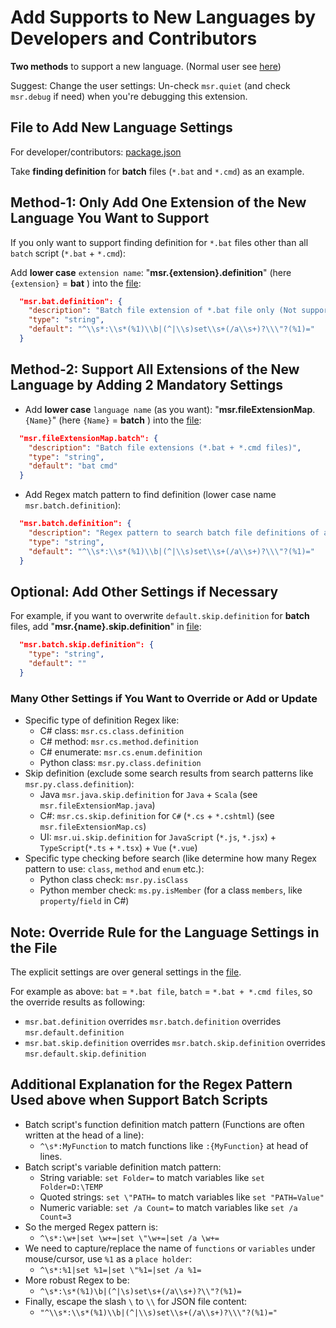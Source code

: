 # Add Supports to New Languages by Developers and Contributors

**Two methods** to support a new language. (Normal user see [here](https://github.com/qualiu/vscode-msr/blob/master/README.md#easy-to-support-new-languages))

Suggest: Change the user settings: Un-check `msr.quiet` (and check `msr.debug` if need) when you're debugging this extension.

## File to Add New Language Settings

For developer/contributors: [package.json](https://github.com/qualiu/vscode-msr/blob/master/package.json)

Take **finding definition** for **batch** files (`*.bat` and `*.cmd`) as an example.

## Method-1: Only Add One Extension of the New Language You Want to Support

If you only want to support finding definition for `*.bat` files other than all `batch` script (`*.bat` + `*.cmd`):

Add **lower case** `extension name`: "**msr.{extension}.definition**" (here `{extension}` = **bat** ) into the [file](#file-to-add-new-language-settings):

```json
  "msr.bat.definition": {
    "description": "Batch file extension of *.bat file only (Not support *.cmd file).",
    "type": "string",
    "default": "^\\s*:\\s*(%1)\\b|(^|\\s)set\\s+(/a\\s+)?\\\"?(%1)="
  }
```

## Method-2: Support All Extensions of the New Language by Adding 2 Mandatory Settings

- Add **lower case** `language name` (as you want): "**msr.fileExtensionMap**.`{Name}`" (here `{Name}` = **batch** ) into the [file](#file-to-add-new-language-settings):

```json
  "msr.fileExtensionMap.batch": {
    "description": "Batch file extensions (*.bat + *.cmd files)",
    "type": "string",
    "default": "bat cmd"
  }
```

- Add Regex match pattern to find definition (lower case name `msr.batch.definition`):

```json
  "msr.batch.definition": {
    "description": "Regex pattern to search batch file definitions of a function or variable.",
    "type": "string",
    "default": "^\\s*:\\s*(%1)\\b|(^|\\s)set\\s+(/a\\s+)?\\\"?(%1)="
  }
```

## Optional: Add Other Settings if Necessary

For example, if you want to overwrite `default.skip.definition` for **batch** files, add "**msr.{name}.skip.definition**" in [file](#file-to-add-new-language-settings):

```json
  "msr.batch.skip.definition": {
    "type": "string",
    "default": ""
  }
```

### Many Other Settings if You Want to Override or Add or Update

- Specific type of definition Regex like:
  - C# class: `msr.cs.class.definition`
  - C# method: `msr.cs.method.definition`
  - C# enumerate: `msr.cs.enum.definition`
  - Python class: `msr.py.class.definition`
- Skip definition (exclude some search results from search patterns like `msr.py.class.definition`):
  - Java `msr.java.skip.definition` for `Java` + `Scala` (see `msr.fileExtensionMap.java`)
  - C#: `msr.cs.skip.definition` for `C#` (`*.cs` + `*.cshtml`) (see `msr.fileExtensionMap.cs`)
  - UI: `msr.ui.skip.definition` for `JavaScript` (`*.js`, `*.jsx`) + `TypeScript`(`*.ts` + `*.tsx`) + `Vue` (`*.vue`)
- Specific type checking before search (like determine how many Regex pattern to use: `class`, `method` and `enum` etc.):
  - Python class check: `msr.py.isClass`
  - Python member check: `ms.py.isMember` (for a class `members`, like `property`/`field` in C#)

## Note: Override Rule for the Language Settings in the File

The explicit settings are over general settings in the [file](#file-to-add-new-language-settings).

For example as above: `bat` = `*.bat file`, `batch` = `*.bat + *.cmd files`, so the override results as following:

- `msr.bat.definition` overrides `msr.batch.definition` overrides `msr.default.definition`
- `msr.bat.skip.definition` overrides `msr.batch.skip.definition` overrides `msr.default.skip.definition`

## Additional Explanation for the Regex Pattern Used above when Support Batch Scripts

- Batch script's function definition match pattern (Functions are often written at the head of a line):
  - `^\s*:MyFunction` to match functions like `:{MyFunction}` at head of lines.
- Batch script's variable definition match pattern:
  - String variable: `set Folder=` to match variables like `set Folder=D:\TEMP`
  - Quoted strings: `set \"PATH=` to match variables like `set "PATH=Value"`
  - Numeric variable: `set /a Count=` to match variables like `set /a Count=3`
- So the merged Regex pattern is:
  - `^\s*:\w+|set \w+=|set \"\w+=|set /a \w+=`
- We need to capture/replace the name of `functions` or `variables` under mouse/cursor, use `%1` as a `place holder`:
  - `^\s*:%1|set %1=|set \"%1=|set /a %1=`
- More robust Regex to be:
  - `^\s*:\s*(%1)\b|(^|\s)set\s+(/a\\s+)?\\"?(%1)=`
- Finally, escape the slash `\` to `\\` for JSON file content:
  - `"^\\s*:\\s*(%1)\\b|(^|\\s)set\\s+(/a\\s+)?\\\"?(%1)="`
